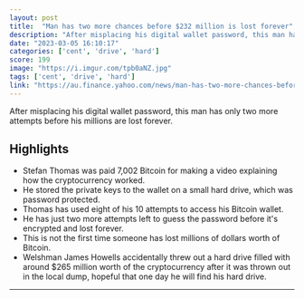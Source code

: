 ```yaml
---
layout: post
title:  "Man has two more chances before $232 million is lost forever"
description: "After misplacing his digital wallet password, this man has only two more attempts before his millions are lost forever."
date: "2023-03-05 16:10:17"
categories: ['cent', 'drive', 'hard']
score: 199
image: "https://i.imgur.com/tpb0aNZ.jpg"
tags: ['cent', 'drive', 'hard']
link: "https://au.finance.yahoo.com/news/man-has-two-more-chances-before-232-million-is-lost-forever-222045101.html"
---
```


After misplacing his digital wallet password, this man has only two more attempts before his millions are lost forever.

## Highlights

- Stefan Thomas was paid 7,002 Bitcoin for making a video explaining how the cryptocurrency worked.
- He stored the private keys to the wallet on a small hard drive, which was password protected.
- Thomas has used eight of his 10 attempts to access his Bitcoin wallet.
- He has just two more attempts left to guess the password before it's encrypted and lost forever.
- This is not the first time someone has lost millions of dollars worth of Bitcoin.
- Welshman James Howells accidentally threw out a hard drive filled with around $265 million worth of the cryptocurrency after it was thrown out in the local dump, hopeful that one day he will find his hard drive.

---
